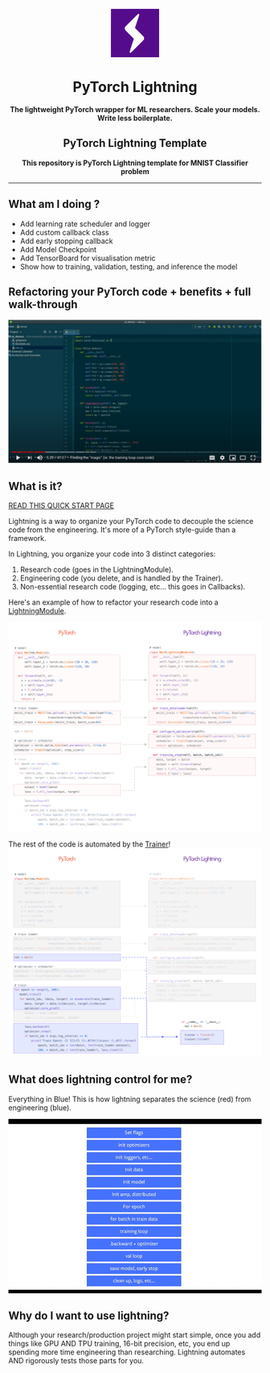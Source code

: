 <div align="center">

![Logo](images/logos/lightning_logo.svg)

# PyTorch Lightning
**The lightweight PyTorch wrapper for ML researchers. Scale your models. Write less boilerplate.**

## PyTorch Lightning Template
**This repository is PyTorch Lightning template for MNIST Classifier problem**
</div>

---  
## What am I doing ?
- Add learning rate scheduler and logger
- Add custom callback class
- Add early stopping callback
- Add Model Checkpoint
- Add TensorBoard for visualisation metric
- Show how to training, validation, testing, and inference the model


## Refactoring your PyTorch code + benefits + full walk-through
[![Watch the video](images/general/tutorial_cover.jpg)](https://www.youtube.com/watch?v=QHww1JH7IDU)

## What is it?
[READ THIS QUICK START PAGE](https://pytorch-lightning.readthedocs.io/en/stable/new-project.html)

Lightning is a way to organize your PyTorch code to decouple the science code from the engineering.
It's more of a PyTorch style-guide than a framework. 

In Lightning, you organize your code into 3 distinct categories:

1. Research code (goes in the LightningModule).
2. Engineering code (you delete, and is handled by the Trainer).
3. Non-essential research code (logging, etc... this goes in Callbacks).

Here's an example of how to refactor your research code into a [LightningModule](https://pytorch-lightning.readthedocs.io/en/latest/lightning-module.html).

![PT to PL](images/lightning_module/pt_to_pl.png)

The rest of the code is automated by the [Trainer](https://pytorch-lightning.readthedocs.io/en/latest/trainer.html)!
![PT to PL](images/lightning_module/pt_trainer.png)

## What does lightning control for me?

Everything in Blue!
This is how lightning separates the science (red) from engineering (blue).

![Overview](images/general/pl_overview.gif)

## Why do I want to use lightning?
Although your research/production project might start simple, once you add things like GPU AND TPU training, 16-bit precision, etc, you end up spending more time engineering than researching. Lightning automates AND rigorously tests those parts for you.
